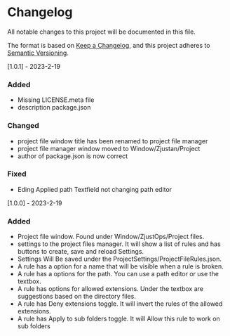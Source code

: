 # Changelog

All notable changes to this project will be documented in this file.

The format is based on [Keep a Changelog](https://keepachangelog.com/en/1.0.0/),
and this project adheres to [Semantic Versioning](https://semver.org/spec/v2.0.0.html).

[1.0.1] - 2023-2-19

### Added
 - Missing LICENSE.meta file
 - description package.json
 
### Changed
 - project file window title has been renamed to project file manager
 - project file manager window moved to Window/Zjustan/Project
 - author of package.json is now correct
 
### Fixed
 - Eding Applied path Textfield not changing path editor
 
[1.0.0] - 2023-2-19

### Added
 - Project file window. Found under Window/ZjustOps/Project files.
 - settings to the project files manager. It will show a list of rules and has buttons to create, save and reload Settings.
 - Settings Will Be saved under the ProjectSettings/ProjectFileRules.json.
 - A rule has a option for a name that will be visible when a rule is broken.
 - A rule has a options for the path. You can use a path editor or use the textbox.
 - A rule has options for allowed extensions. Under the textbox are suggestions based on the directory files.
 - A rule has Deny extensions toggle. It will invert the rules of the allowed extensions.
 - A rule has Apply to sub folders toggle. It will Allow this rule to work on sub folders


 
